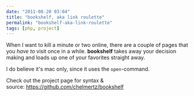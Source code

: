 ```yaml
---
date: "2011-08-20 03:04"
title: "bookshelf, aka link roulette"
permalink: "bookshelf-aka-link-roulette"
tags: [php, project]
---
```


When I want to kill a minute or two online, there are a couple of pages that you <em>have to</em> visit once in a while. <strong>bookshelf</strong> takes away your decision making and loads up one of your favorites straight away.

I do believe it's mac only, since it uses the `open`-command.

Check out the project page for syntax &amp; source: <a href="https://github.com/chelmertz/bookshelf">https://github.com/chelmertz/bookshelf</a>
